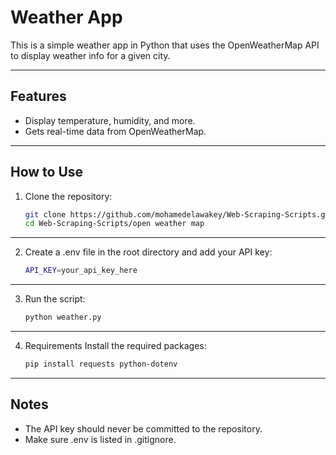 # Weather App

This is a simple weather app in Python that uses the OpenWeatherMap API to display weather info for a given city.

---

## Features
- Display temperature, humidity, and more.
- Gets real-time data from OpenWeatherMap.

---

## How to Use

1. Clone the repository:
   ```bash
   git clone https://github.com/mohamedelawakey/Web-Scraping-Scripts.git
   cd Web-Scraping-Scripts/open weather map
   ```
   
---

2. Create a .env file in the root directory and add your API key:
    ```bash
    API_KEY=your_api_key_here
    ```
---

3. Run the script:
    ```bash
    python weather.py
    ```
---

4. Requirements
   Install the required packages:

    ```bash
    pip install requests python-dotenv
    ```
---

## Notes
- The API key should never be committed to the repository.
- Make sure .env is listed in .gitignore.